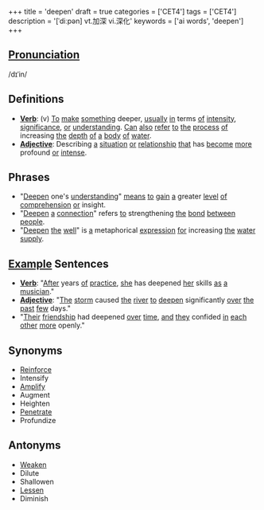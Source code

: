 +++
title = 'deepen'
draft = true
categories = ['CET4']
tags = ['CET4']
description = '[ˈdiːpən] vt.加深 vi.深化'
keywords = ['ai words', 'deepen']
+++

## [Pronunciation](/post/pronunciation/)
/dɪˈin/

## Definitions
- **[Verb](/post/verb/)**: (v) [To](/post/to/) [make](/post/make/) [something](/post/something/) deeper, [usually](/post/usually/) [in](/post/in/) terms [of](/post/of/) [intensity](/post/intensity/), [significance](/post/significance/), [or](/post/or/) [understanding](/post/understanding/). [Can](/post/can/) [also](/post/also/) [refer](/post/refer/) [to](/post/to/) [the](/post/the/) [process](/post/process/) [of](/post/of/) increasing [the](/post/the/) [depth](/post/depth/) [of](/post/of/) [a](/post/a/) [body](/post/body/) [of](/post/of/) [water](/post/water/). 
- **[Adjective](/post/adjective/)**: Describing [a](/post/a/) [situation](/post/situation/) [or](/post/or/) [relationship](/post/relationship/) [that](/post/that/) has [become](/post/become/) [more](/post/more/) profound [or](/post/or/) [intense](/post/intense/).

## Phrases
- "[Deepen](/post/deepen/) one's [understanding](/post/understanding/)" [means](/post/means/) [to](/post/to/) [gain](/post/gain/) [a](/post/a/) greater [level](/post/level/) [of](/post/of/) [comprehension](/post/comprehension/) [or](/post/or/) insight.
- "[Deepen](/post/deepen/) [a](/post/a/) [connection](/post/connection/)" refers [to](/post/to/) strengthening [the](/post/the/) [bond](/post/bond/) [between](/post/between/) [people](/post/people/).
- "[Deepen](/post/deepen/) [the](/post/the/) [well](/post/well/)" is [a](/post/a/) metaphorical [expression](/post/expression/) [for](/post/for/) increasing [the](/post/the/) [water](/post/water/) [supply](/post/supply/).

## [Example](/post/example/) Sentences
- **[Verb](/post/verb/)**: "[After](/post/after/) years [of](/post/of/) [practice](/post/practice/), [she](/post/she/) has deepened [her](/post/her/) skills [as](/post/as/) [a](/post/a/) [musician](/post/musician/)."
- **[Adjective](/post/adjective/)**: "[The](/post/the/) [storm](/post/storm/) caused [the](/post/the/) [river](/post/river/) [to](/post/to/) [deepen](/post/deepen/) significantly [over](/post/over/) [the](/post/the/) [past](/post/past/) [few](/post/few/) days."
- "[Their](/post/their/) [friendship](/post/friendship/) had deepened [over](/post/over/) [time](/post/time/), [and](/post/and/) [they](/post/they/) confided [in](/post/in/) [each](/post/each/) [other](/post/other/) [more](/post/more/) openly."

## Synonyms
- [Reinforce](/post/reinforce/)
- Intensify
- [Amplify](/post/amplify/)
- Augment
- Heighten
- [Penetrate](/post/penetrate/)
- Profundize

## Antonyms
- [Weaken](/post/weaken/)
- Dilute
- Shallowen
- [Lessen](/post/lessen/)
- Diminish
